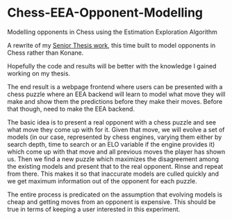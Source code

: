 # Chess-EEA-Opponent-Modelling
Modelling opponents in Chess using the Estimation Exploration Algorithm

A rewrite of my [Senior Thesis work](https://github.com/okiyama/EEA-Opponent-Modeling), this time built to model opponents in Chess rather than Konane.

Hopefully the code and results will be better with the knowledge I gained working on my thesis.

The end result is a webpage frontend where users can be presented with a chess puzzle where an EEA backend will learn to model what move they will make and show them the predictions before they make their moves. Before that though, need to make the EEA backend.

The basic idea is to present a real opponent with a chess puzzle and see what move they come up with for it. Given that move, we will evolve a set of models (in our case, represented by chess engines, varying them either by search depth, time to search or an ELO variable if the engine provides it) which come up with that move and all previous moves the player has shown us. Then we find a new puzzle which maximizes the disagreement among the existing models and present that to the real opponent. Rinse and repeat from there. This makes it so that inaccurate models are culled quickly and we get maximum information out of the opponent for each puzzle. 

The entire process is predicated on the assumption that evolving models is cheap and getting moves from an opponent is expensive. This should be true in terms of keeping a user interested in this experiment.